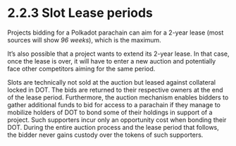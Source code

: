 # 2.2.3 Slot Lease periods

Projects bidding for a Polkadot parachain can aim for a 2-year lease (most sources will show _96 weeks_), which is the maximum.

It’s also possible that a project wants to extend its 2-year lease. In that case, once the lease is over, it will have to enter a new auction and potentially face other competitors aiming for the same period.

Slots are technically not sold at the auction but leased against collateral locked in DOT. The bids are returned to their respective owners at the end of the lease period. Furthermore, the auction mechanism enables bidders to gather additional funds to bid for access to a parachain if they manage to mobilize holders of DOT to bond some of their holdings in support of a project. Such supporters incur only an opportunity cost when bonding their DOT. During the entire auction process and the lease period that follows, the bidder never gains custody over the tokens of such supporters.
